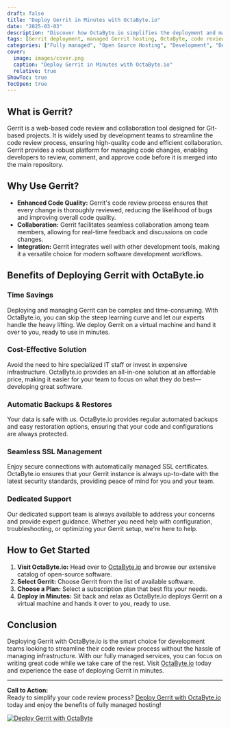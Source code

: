 ```yaml
---
draft: false
title: "Deploy Gerrit in Minutes with OctaByte.io"
date: "2025-03-03"
description: "Discover how OctaByte.io simplifies the deployment and management of Gerrit, a powerful code review and collaboration tool. Save time, reduce costs, and enjoy seamless integration with OctaByte's fully managed services."
tags: [Gerrit deployment, managed Gerrit hosting, OctaByte, code review tool, open-source software hosting, managed IT services, Gerrit setup, automated backups, SSL management, cost-effective Gerrit hosting]
categories: ["Fully managed", "Open Source Hosting", "Development", "Dev Tools", "Gerrit"]
cover:
  image: images/cover.png
  caption: "Deploy Gerrit in Minutes with OctaByte.io"
  relative: true
ShowToc: true
TocOpen: true
---
```



## What is Gerrit?

Gerrit is a web-based code review and collaboration tool designed for Git-based projects. It is widely used by development teams to streamline the code review process, ensuring high-quality code and efficient collaboration. Gerrit provides a robust platform for managing code changes, enabling developers to review, comment, and approve code before it is merged into the main repository.

## Why Use Gerrit?

- **Enhanced Code Quality:** Gerrit's code review process ensures that every change is thoroughly reviewed, reducing the likelihood of bugs and improving overall code quality.
- **Collaboration:** Gerrit facilitates seamless collaboration among team members, allowing for real-time feedback and discussions on code changes.
- **Integration:** Gerrit integrates well with other development tools, making it a versatile choice for modern software development workflows.

## Benefits of Deploying Gerrit with OctaByte.io

### Time Savings
Deploying and managing Gerrit can be complex and time-consuming. With OctaByte.io, you can skip the steep learning curve and let our experts handle the heavy lifting. We deploy Gerrit on a virtual machine and hand it over to you, ready to use in minutes.

### Cost-Effective Solution
Avoid the need to hire specialized IT staff or invest in expensive infrastructure. OctaByte.io provides an all-in-one solution at an affordable price, making it easier for your team to focus on what they do best—developing great software.

### Automatic Backups & Restores
Your data is safe with us. OctaByte.io provides regular automated backups and easy restoration options, ensuring that your code and configurations are always protected.

### Seamless SSL Management
Enjoy secure connections with automatically managed SSL certificates. OctaByte.io ensures that your Gerrit instance is always up-to-date with the latest security standards, providing peace of mind for you and your team.

### Dedicated Support
Our dedicated support team is always available to address your concerns and provide expert guidance. Whether you need help with configuration, troubleshooting, or optimizing your Gerrit setup, we're here to help.

## How to Get Started

1. **Visit OctaByte.io:** Head over to [OctaByte.io](https://octabyte.io) and browse our extensive catalog of open-source software.
2. **Select Gerrit:** Choose Gerrit from the list of available software.
3. **Choose a Plan:** Select a subscription plan that best fits your needs.
4. **Deploy in Minutes:** Sit back and relax as OctaByte.io deploys Gerrit on a virtual machine and hands it over to you, ready to use.

## Conclusion

Deploying Gerrit with OctaByte.io is the smart choice for development teams looking to streamline their code review process without the hassle of managing infrastructure. With our fully managed services, you can focus on writing great code while we take care of the rest. Visit [OctaByte.io](https://octabyte.io) today and experience the ease of deploying Gerrit in minutes.

---

**Call to Action:**  
Ready to simplify your code review process? [Deploy Gerrit with OctaByte.io](https://octabyte.io) today and enjoy the benefits of fully managed hosting!

[![Deploy Gerrit with OctaByte](/images/deploy-on-octabyte.png)](https://octabyte.io/fully-managed-open-source-services/development/dev-tools/gerrit)